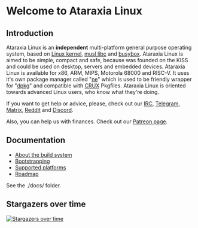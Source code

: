 # Welcome to Ataraxia Linux 

## Introduction
Ataraxia Linux is an **independent** multi-platform general purpose operating system, based on [Linux kernel](http://kernel.org/), [musl libc](http://www.musl-libc.org/) and [busybox](https://busybox.net/). Ataraxia Linux is aimed to be simple, compact and safe, because was founded on the KISS and could be used on desktop, servers and embedded devices. Ataraxia Linux is available for x86, ARM, MIPS, Motorola 68000 and RISC-V. It uses it's own package manager called "[ne](https://github.com/ataraxialinux/ne)" which is used to be friendly wrapper for "[dpkg](https://wiki.debian.org/Teams/Dpkg)" and compatible with [CRUX](https://crux.nu/) Pkgfiles. Ataraxia Linux is oriented towards advanced Linux users, who know what they're doing.

If you want to get help or advice, please, check out our [IRC](irc://irc.freenode.net/#ataraxialinux), [Telegram](https://t.me/ataraxialinux), [Matrix](https://matrix.to/#/#ataraxialinux:matrix.org), [Reddit](https://www.reddit.com/r/ataraxialinux/) and [Discord](https://discord.gg/KrrkEEG).

Also, you can help us with finances. Check out our [Patreon page](https://www.patreon.com/ataraxialinux).

## Documentation
* [About the build system](docs/aboutbuildsystem.md)
* [Bootstrapping](docs/bootstrapping.md)
* [Supported platforms](docs/platforms.md)
* [Roadmap](docs/roadmap.md)

See the ./docs/ folder.

## Stargazers over time
[![Stargazers over time](https://starchart.cc/ataraxialinux/ataraxia.svg)](https://starchart.cc/ataraxialinux/ataraxia)
